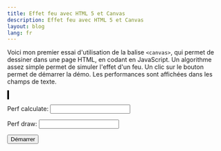 ```yaml
---
title: Effet feu avec HTML 5 et Canvas
description: Effet feu avec HTML 5 et Canvas
layout: blog
lang: fr
---
```

<script type="text/javascript">
    var WIDTH=100;
    var HEIGHT=50;
    var panel = new Array(WIDTH);
    var cc = new Array(256);

    function init() {
        initColors();
        initPanel();  
        setInterval('draw()', 500);
    }

function initColors() {
    for (c=0; c<256; c++) {
        cc[c]="rgb("+c+","+c+","+c+")";
    }
}

function initPanel() {
    for (var i=0; i<WIDTH; i++) {
        panel[i] = new Array(HEIGHT);
        for (var j=0; j<HEIGHT; j++) {
            panel[i][j] = 255;
        }
    }
} 

function updatePanel() {
    var s = new Date();
    for (var i=1; i<WIDTH-1; i++) {
        for (var j=HEIGHT-3; j>0; j--) {
            panel[i][j] = Math.floor((
                        panel[i-1][j+1]+
                        panel[i+1][j+1]+
                        panel[i][j+1]+
                        panel[i][j+2])/4);
        }
    }
    for (var i=0; i<WIDTH; i++) {
        panel[i][HEIGHT-1] = Math.floor(Math.random()*255);
        panel[i][HEIGHT-2] = Math.floor(Math.random()*255);
    }
}

function _draw1(ctx) {
    for (var i=0; i<WIDTH; i++) {
        for (var j=0; j<HEIGHT; j++) {
            ctx.fillStyle=cc[panel[i][j]];
            ctx.fillRect(i*4,j*4,4,4);
        }
    }
}

function _draw2(ctx) {
    for (var j=0; j<HEIGHT; j++) {
        ctx.moveTo(0,j)
            for (var i=0; i<WIDTH; i++) {
                ctx.beginPath();
                ctx.strokeStyle=cc[panel[i][j]];
                ctx.moveTo(i,j);
                ctx.lineTo(i+1,j);
                ctx.stroke();
            }
    }
}

function draw(){
    var canvas = document.getElementById('tutorial');
    if (canvas.getContext){
        var ctx = canvas.getContext('2d');
        var s = new Date();	
        _draw1(ctx);
        var e = new Date();
        updatePanel();
        var e2 = new Date();
        document.getElementById('perfDraw').value = e-s;
        document.getElementById('perfCalculate').value = e2-e;
    }
}

</script>
<style type="text/css">
    canvas { border: 2px solid black; }
</style>

Voici mon premier essai d'utilisation de la balise `<canvas>`, qui permet de dessiner dans une page
HTML, en codant en JavaScript. Un algorithme assez simple permet de simuler l'effet d'un feu. Un
clic sur le bouton permet de démarrer la démo. Les performances sont affichées dans les champs de
texte.

<canvas id="tutorial" width="400" height="200"></canvas>

Perf calculate: <input type="text" id="perfCalculate" />

Perf draw: <input type="text" id="perfDraw" />

<input type="button" value="Démarrer" onClick="init()" />  


